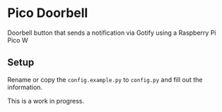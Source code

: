 # Pico Doorbell

Doorbell button that sends a notification via Gotify using a Raspberry Pi Pico W

## Setup

Rename or copy the `config.example.py` to `config.py` and fill out the information.

This is a work in progress.
